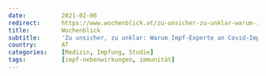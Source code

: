 ```yaml
---
date:          2021-02-06
redirect:      https://www.wochenblick.at/zu-unsicher-zu-unklar-warum-impf-experte-an-covid-impfung-zweifelt/
title:         Wochenblick
subtitle:      'Zu unsicher, zu unklar: Warum Impf-Experte an Covid-Impfung zweifelt'
country:       AT
categories:    [Medizin, Impfung, Studie]
tags:          [impf-nebenwirkungen, immunität]
---
```

